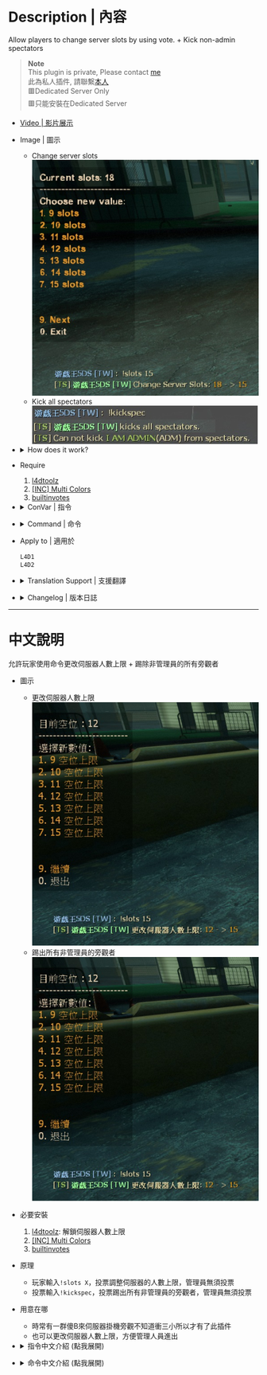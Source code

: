 # Description | 內容
Allow players to change server slots by using vote. + Kick non-admin spectators

> __Note__ <br/>
This plugin is private, Please contact [me](https://github.com/fbef0102/Game-Private_Plugin#私人插件列表-private-plugins-list)<br/>
此為私人插件, 請聯繫[本人](https://github.com/fbef0102/Game-Private_Plugin#私人插件列表-private-plugins-list)
<br/>🟥Dedicated Server Only
<br/>🟥只能安裝在Dedicated Server

* [Video | 影片展示](https://youtu.be/HyKyNw80x7Y)

* Image | 圖示
	* Change server slots
	<br/>![l4d_slot_vote_1](image/l4d_slot_vote_1.jpg)
	* Kick all spectators
	<br/>![l4d_slot_vote_2](image/l4d_slot_vote_2.jpg)

* <details><summary>How does it work?</summary>

	* Change server slots
		* Admin types ```!slots X``` to change server slots (X is number)
		* Normal player types ```!slots X``` to call vote to change server slots (X is number)
	* Kick all spectators
		* Admin types ```!kickspec``` to kick all spectators except for admins.
		* Normal player types ```!kickspec``` to call vote to kick all spectators except for admins.
</details>

* Require
	1. [l4dtoolz](/Tutorial_%E6%95%99%E5%AD%B8%E5%8D%80/English/Server/Install_Other_File#l4dtoolz)
	2. [[INC] Multi Colors](https://github.com/fbef0102/L4D1_2-Plugins/releases/tag/Multi-Colors)
	3. [builtinvotes](https://github.com/fbef0102/Game-Private_Plugin/releases/tag/builtinvotes)

* <details><summary>ConVar | 指令</summary>

	* cfg/sourcemod/l4d_slot_vote.cfg
		```php
		// If 1, Enabled this plugin.
		l4d_slot_vote_enabled "1"

		// Minimum allowed number of server slots (this value must be equal or lesser than l4d_slot_vote_max).
		l4d_slot_vote_min "9"

		// Maximum allowed number of server slots (this value must be equal or greater than l4d_slot_vote_min).
		l4d_slot_vote_max "28"

		// Minimum # of players in game to start the vote
		l4d_slot_vote_player_limit "3"

		// Pass vote percentage.
		l4d_slot_vote_pass_percentage "0.60"

		// Delay to start another a slot vote after vote ends.
		l4d_slot_vote_delay "5"

		// If 1, players can type comamnd to votekick all spectators.
		l4d_slot_vote_kick_spec_enable "1"

		// If 1, players can type comamnd to change server slots.
		l4d_slot_vote_slots_enable "1"

		// Players with these flags have immune to be kicked in spectator team.
		l4d_slot_vote_immue_kick_flag "z"

		// Players with these flags can change slot or kick spectators directly without vote
		l4d_slot_vote_admin_flag "z"

		// If 1, non-admin can not call vote to change slots or kick spectators
		l4d_slot_vote_player_block "1"
		```
</details>

* <details><summary>Command | 命令</summary>

	* **Vote to change Server Slots, Admin can change without vote**
		```php
		sm_slots <number>
		sm_maxslots <number>
		```

	* **Vote to kick all non-admin spectators, Admin can kick without vote**
		```php
		sm_nospec
		sm_nospecs
		sm_kickspec
		sm_kickspecs
		```
</details>

* Apply to | 適用於
	```
	L4D1
	L4D2
	```

* <details><summary>Translation Support | 支援翻譯</summary>

	```
	English
	繁體中文
	简体中文
	```
</details>

* <details><summary>Changelog | 版本日誌</summary>

	* v2.4 (2023-2-2)
		* Use the L4D2 built-in vote screens for l4d2
		* Require "builtinvotes" extension (l4d2 only)

	* v2.3
		* Initial Release
</details>

- - - -
# 中文說明
允許玩家使用命令更改伺服器人數上限 + 踢除非管理員的所有旁觀者

* 圖示
	* 更改伺服器人數上限
	<br/>![l4d_slot_vote_1](image/l4d_slot_vote_3.jpg)
	* 踢出所有非管理員的旁觀者
	<br/>![l4d_slot_vote_1](image/l4d_slot_vote_3.jpg)

* 必要安裝
	1. [l4dtoolz](/Tutorial_%E6%95%99%E5%AD%B8%E5%8D%80/English/Server/Install_Other_File#l4dtoolz): 解鎖伺服器人數上限
	2. [[INC] Multi Colors](https://github.com/fbef0102/L4D1_2-Plugins/releases/tag/Multi-Colors)
	3. [builtinvotes](https://github.com/fbef0102/Game-Private_Plugin/releases/tag/builtinvotes)

* 原理
	* 玩家輸入```!slots X```，投票調整伺服器的人數上限，管理員無須投票
	* 投票輸入```!kickspec```，投票踢出所有非管理員的旁觀者，管理員無須投票

* 用意在哪
	* 時常有一群傻B來伺服器掛機旁觀不知道衝三小所以才有了此插件
	* 也可以更改伺服器人數上限，方便管理人員進出

* <details><summary>指令中文介紹 (點我展開)</summary>

	* cfg/sourcemod/l4d_slot_vote.cfg
		```php
		// 0=關閉插件, 1=啟動插件
		l4d_slot_vote_enabled "1"

		// 更改伺服器人數的最低下限
		l4d_slot_vote_min "9"

		// 更改伺服器人數的最大上限
		l4d_slot_vote_max "28"

		// 至少要3位以上真人玩家在場才可以投票
		l4d_slot_vote_player_limit "3"

		// 投票通過門檻 (60=需要全體通過60%)
		l4d_slot_vote_pass_percentage "0.60"

		// 一個投票結束後再發起新的投票的冷卻時間
		l4d_slot_vote_delay "5"

		// 為1時，玩家可以輸入 !kickspec 發起投票踢出所有旁觀者
		l4d_slot_vote_kick_spec_enable "1"

		// 為1時，玩家可以輸入 !slots 發起更改伺服器人數
		l4d_slot_vote_slots_enable "1"

		// 擁有這些權限的玩家，不會被踢出去 (留白 = 任何人都不會被踢, -1: 任何人都可以被踢)
		l4d_slot_vote_immue_kick_flag "z"

		// 擁有這些權限的玩家，可以不經過投票強制執行 (留白 = 任何人都能, -1: 無人)
		l4d_slot_vote_admin_flag "z"

		// 為1時，非管理員的玩家不可以輸入 !kickspec 或 !slots 發起投票
		l4d_slot_vote_player_block "0"
		```
</details>

* <details><summary>命令中文介紹 (點我展開)</summary>

	* **發起投票更改伺服器人數, 有權限的管理員可以不用投票**
		```php
		sm_slots <number>
		sm_maxslots <number>
		```

	* **發起投票踢出所有旁觀者, 有權限的管理員可以不用投票**
		```php
		sm_nospec
		sm_nospecs
		sm_kickspec
		sm_kickspecs
		```
</details>